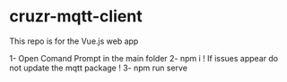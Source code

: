# cruzr-mqtt-client

This repo is for the Vue.js web app

1- Open Comand Prompt in the main folder
2- npm i
! If issues appear do not update the mqtt package !
3- npm run serve
